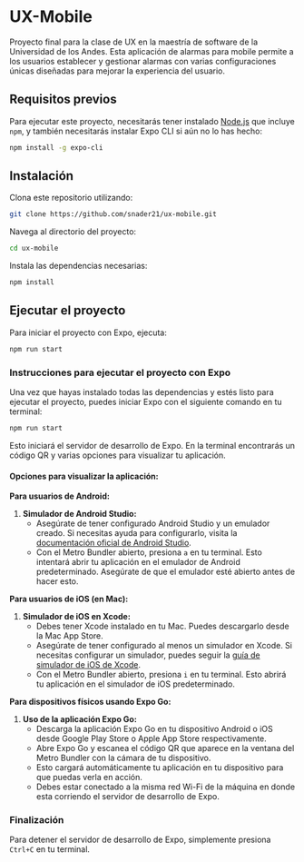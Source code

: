 # UX-Mobile

Proyecto final para la clase de UX en la maestría de software de la Universidad de los Andes. Esta aplicación de alarmas para mobile permite a los usuarios establecer y gestionar alarmas con varias configuraciones únicas diseñadas para mejorar la experiencia del usuario.

## Requisitos previos

Para ejecutar este proyecto, necesitarás tener instalado [Node.js](https://nodejs.org/) que incluye `npm`, y también necesitarás instalar Expo CLI si aún no lo has hecho:

```bash
npm install -g expo-cli
```

## Instalación

Clona este repositorio utilizando:

```bash
git clone https://github.com/snader21/ux-mobile.git
```

Navega al directorio del proyecto:

```bash
cd ux-mobile
```

Instala las dependencias necesarias:

```bash
npm install
```

## Ejecutar el proyecto

Para iniciar el proyecto con Expo, ejecuta:

```bash
npm run start
```

### Instrucciones para ejecutar el proyecto con Expo

Una vez que hayas instalado todas las dependencias y estés listo para ejecutar el proyecto, puedes iniciar Expo con el siguiente comando en tu terminal:

```bash
npm run start
```

Esto iniciará el servidor de desarrollo de Expo. En la terminal encontrarás un código QR y varias opciones para visualizar tu aplicación.

#### Opciones para visualizar la aplicación:

**Para usuarios de Android:**

1. **Simulador de Android Studio:**
   - Asegúrate de tener configurado Android Studio y un emulador creado. Si necesitas ayuda para configurarlo, visita la [documentación oficial de Android Studio](https://developer.android.com/studio/run/emulator).
   - Con el Metro Bundler abierto, presiona `a` en tu terminal. Esto intentará abrir tu aplicación en el emulador de Android predeterminado. Asegúrate de que el emulador esté abierto antes de hacer esto.

**Para usuarios de iOS (en Mac):**

1. **Simulador de iOS en Xcode:**
   - Debes tener Xcode instalado en tu Mac. Puedes descargarlo desde la Mac App Store.
   - Asegúrate de tener configurado al menos un simulador en Xcode. Si necesitas configurar un simulador, puedes seguir la [guía de simulador de iOS de Xcode](https://developer.apple.com/documentation/xcode/running-your-app-in-the-simulator-or-on-a-device).
   - Con el Metro Bundler abierto, presiona `i` en tu terminal. Esto abrirá tu aplicación en el simulador de iOS predeterminado.

**Para dispositivos físicos usando Expo Go:**

1. **Uso de la aplicación Expo Go:**
   - Descarga la aplicación Expo Go en tu dispositivo Android o iOS desde Google Play Store o Apple App Store respectivamente.
   - Abre Expo Go y escanea el código QR que aparece en la ventana del Metro Bundler con la cámara de tu dispositivo.
   - Esto cargará automáticamente tu aplicación en tu dispositivo para que puedas verla en acción.
   - Debes estar conectado a la misma red Wi-Fi de la máquina en donde esta corriendo el servidor de desarrollo de Expo.

### Finalización

Para detener el servidor de desarrollo de Expo, simplemente presiona `Ctrl+C` en tu terminal.
